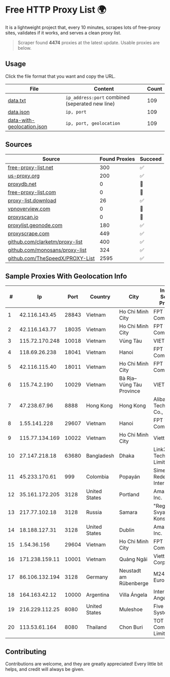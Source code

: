 
# Free HTTP Proxy List 🌍

It is a lightweight project that, every 10 minutes, scrapes lots of free-proxy sites, validates if it works, and serves a clean proxy list.


> Scraper found **4474** proxies at the latest update. Usable proxies are below.

## Usage

Click the file format that you want and copy the URL.


|File|Content|Count|
|----|-------|-----|
|[data.txt](https://raw.githubusercontent.com/themiralay/Proxy-List-World/master/data.txt)|`ip_address:port` combined (seperated new line)|109|
|[data.json](https://raw.githubusercontent.com/themiralay/Proxy-List-World/master/data.json)|`ip, port`|109|
|[data-with-geolocation.json](https://raw.githubusercontent.com/themiralay/Proxy-List-World/master/data-with-geolocation.json)|`ip, port, geolocation`|109|

## Sources

|Source|Found Proxies|Succeed|
|------|-------------|-------|
|[free-proxy-list.net](https://free-proxy-list.net)|300|✅|
|[us-proxy.org](https://www.us-proxy.org)|200|✅|
|[proxydb.net](http://proxydb.net)|0|🚫|
|[free-proxy-list.com](https://free-proxy-list.com/?page=&port=&type%5B%5D=http&type%5B%5D=https&up_time=0&search=Search)|0|🚫|
|[proxy-list.download](https://www.proxy-list.download/HTTP)|26|✅|
|[vpnoverview.com](https://vpnoverview.com/privacy/anonymous-browsing/free-proxy-servers)|0|🚫|
|[proxyscan.io](https://www.proxyscan.io)|0|🚫|
|[proxylist.geonode.com](https://proxylist.geonode.com/api/proxy-list?limit=300&page=1&sort_by=lastChecked&sort_type=desc&protocols=http,https)|180|✅|
|[proxyscrape.com](https://api.proxyscrape.com/v2/?request=displayproxies&protocol=http&timeout=10000&country=all&ssl=all&anonymity=all)|449|✅|
|[github.com/clarketm/proxy-list](https://raw.githubusercontent.com/clarketm/proxy-list/master/proxy-list-raw.txt)|400|✅|
|[github.com/monosans/proxy-list](https://raw.githubusercontent.com/monosans/proxy-list/main/proxies/http.txt)|324|✅|
|[github.com/TheSpeedX/PROXY-List](https://raw.githubusercontent.com/TheSpeedX/PROXY-List/master/http.txt)|2595|✅|


## Sample Proxies With Geolocation Info

|#|Ip|Port|Country|City|Internet Service Provider|
|-|--|----|-------|----|-------------------------|
|1|42.116.143.45|28843|Vietnam|Ho Chi Minh City|FPT Telecom Company|
|2|42.116.143.77|18035|Vietnam|Ho Chi Minh City|FPT Telecom Company|
|3|115.72.170.248|10018|Vietnam|Vũng Tàu|VIETELmetro|
|4|118.69.26.238|18041|Vietnam|Hanoi|FPT Telecom Company|
|5|42.116.115.40|18011|Vietnam|Ho Chi Minh City|FPT Telecom Company|
|6|115.74.2.190|10029|Vietnam|Bà Rịa–Vũng Tàu Province|VIETELxdsl|
|7|47.238.67.96|8888|Hong Kong|Hong Kong|Alibaba (US) Technology Co., Ltd.|
|8|1.55.141.228|29607|Vietnam|Hanoi|FPT Telecom Company|
|9|115.77.134.169|10022|Vietnam|Ho Chi Minh City|Viettel Group|
|10|27.147.218.18|63680|Bangladesh|Dhaka|Link3 Technologies Limited|
|11|45.233.170.61|999|Colombia|Popayán|Simect Group Redes E Internet S.A.S|
|12|35.161.172.205|3128|United States|Portland|Amazon.com, Inc.|
|13|217.77.102.18|3128|Russia|Samara|"Region Svyaz Konsalt" LLC|
|14|18.188.127.31|3128|United States|Dublin|Amazon.com, Inc.|
|15|1.54.36.156|29604|Vietnam|Ho Chi Minh City|FPT Telecom Company|
|16|171.238.159.11|10001|Vietnam|Quảng Ngãi|Viettel Corporation|
|17|86.106.132.194|3128|Germany|Neustadt am Rübenberge|M247 Europe SRL|
|18|164.163.42.12|10000|Argentina|Villa Ángela|Interret Villa Angela SRL|
|19|216.229.112.25|8080|United States|Muleshoe|Five Area Systems, LLC|
|20|113.53.61.164|8080|Thailand|Chon Buri|TOT Public Company Limited|



## Contributing

Contributions are welcome, and they are greatly appreciated! Every
little bit helps, and credit will always be given.

